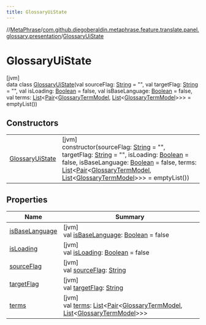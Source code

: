 ```yaml
---
title: GlossaryUiState
---
```

//[MetaPhrase](../../../index.html)/[com.github.diegoberaldin.metaphrase.feature.translate.panel.glossary.presentation](../index.html)/[GlossaryUiState](index.html)



# GlossaryUiState



[jvm]\
data class [GlossaryUiState](index.html)(val sourceFlag: [String](https://kotlinlang.org/api/latest/jvm/stdlib/kotlin/-string/index.html) = &quot;&quot;, val targetFlag: [String](https://kotlinlang.org/api/latest/jvm/stdlib/kotlin/-string/index.html) = &quot;&quot;, val isLoading: [Boolean](https://kotlinlang.org/api/latest/jvm/stdlib/kotlin/-boolean/index.html) = false, val isBaseLanguage: [Boolean](https://kotlinlang.org/api/latest/jvm/stdlib/kotlin/-boolean/index.html) = false, val terms: [List](https://kotlinlang.org/api/latest/jvm/stdlib/kotlin.collections/-list/index.html)&lt;[Pair](https://kotlinlang.org/api/latest/jvm/stdlib/kotlin/-pair/index.html)&lt;[GlossaryTermModel](../../com.github.diegoberaldin.metaphrase.domain.glossary.data/-glossary-term-model/index.html), [List](https://kotlinlang.org/api/latest/jvm/stdlib/kotlin.collections/-list/index.html)&lt;[GlossaryTermModel](../../com.github.diegoberaldin.metaphrase.domain.glossary.data/-glossary-term-model/index.html)&gt;&gt;&gt; = emptyList())



## Constructors


| | |
|---|---|
| [GlossaryUiState](-glossary-ui-state.html) | [jvm]<br>constructor(sourceFlag: [String](https://kotlinlang.org/api/latest/jvm/stdlib/kotlin/-string/index.html) = &quot;&quot;, targetFlag: [String](https://kotlinlang.org/api/latest/jvm/stdlib/kotlin/-string/index.html) = &quot;&quot;, isLoading: [Boolean](https://kotlinlang.org/api/latest/jvm/stdlib/kotlin/-boolean/index.html) = false, isBaseLanguage: [Boolean](https://kotlinlang.org/api/latest/jvm/stdlib/kotlin/-boolean/index.html) = false, terms: [List](https://kotlinlang.org/api/latest/jvm/stdlib/kotlin.collections/-list/index.html)&lt;[Pair](https://kotlinlang.org/api/latest/jvm/stdlib/kotlin/-pair/index.html)&lt;[GlossaryTermModel](../../com.github.diegoberaldin.metaphrase.domain.glossary.data/-glossary-term-model/index.html), [List](https://kotlinlang.org/api/latest/jvm/stdlib/kotlin.collections/-list/index.html)&lt;[GlossaryTermModel](../../com.github.diegoberaldin.metaphrase.domain.glossary.data/-glossary-term-model/index.html)&gt;&gt;&gt; = emptyList()) |


## Properties


| Name | Summary |
|---|---|
| [isBaseLanguage](is-base-language.html) | [jvm]<br>val [isBaseLanguage](is-base-language.html): [Boolean](https://kotlinlang.org/api/latest/jvm/stdlib/kotlin/-boolean/index.html) = false |
| [isLoading](is-loading.html) | [jvm]<br>val [isLoading](is-loading.html): [Boolean](https://kotlinlang.org/api/latest/jvm/stdlib/kotlin/-boolean/index.html) = false |
| [sourceFlag](source-flag.html) | [jvm]<br>val [sourceFlag](source-flag.html): [String](https://kotlinlang.org/api/latest/jvm/stdlib/kotlin/-string/index.html) |
| [targetFlag](target-flag.html) | [jvm]<br>val [targetFlag](target-flag.html): [String](https://kotlinlang.org/api/latest/jvm/stdlib/kotlin/-string/index.html) |
| [terms](terms.html) | [jvm]<br>val [terms](terms.html): [List](https://kotlinlang.org/api/latest/jvm/stdlib/kotlin.collections/-list/index.html)&lt;[Pair](https://kotlinlang.org/api/latest/jvm/stdlib/kotlin/-pair/index.html)&lt;[GlossaryTermModel](../../com.github.diegoberaldin.metaphrase.domain.glossary.data/-glossary-term-model/index.html), [List](https://kotlinlang.org/api/latest/jvm/stdlib/kotlin.collections/-list/index.html)&lt;[GlossaryTermModel](../../com.github.diegoberaldin.metaphrase.domain.glossary.data/-glossary-term-model/index.html)&gt;&gt;&gt; |

